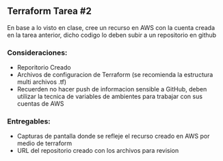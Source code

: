 ## Terraform Tarea #2
En base a lo visto en clase, cree un recurso en AWS con la cuenta creada en la tarea anterior, dicho codigo lo deben subir a un repositorio en github

### Consideraciones:
  - Reporitorio Creado
  - Archivos de configuracion de Terraform (se recomienda la estructura multi archivos .tf)
  - Recuerden no hacer push de informacion sensible a GitHub, deben utilizar la tecnica de variables de ambientes para trabajar con sus cuentas de AWS


### Entregables:
  - Capturas de pantalla donde se refleje el recurso creado en AWS por medio de terraform 
  - URL del repositorio creado con los archivos para revision
